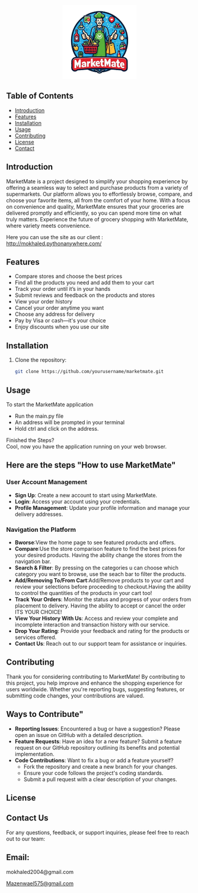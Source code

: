 

<div align="center">
  <img src="/readmeimages/Logo.png" alt="MarketMate Logo" width="200">
</div>

## Table of Contents
- [Introduction](#introduction)
- [Features](#features)
- [Installation](#installation)
- [Usage](#usage)
- [Contributing](#contributing)
- [License](#license)
- [Contact](#contact)

## Introduction
MarketMate is a project designed to simplify your shopping experience by offering a seamless way to select and purchase products from a variety of supermarkets. Our platform allows you to effortlessly browse, compare, and choose your favorite items, all from the comfort of your home. With a focus on convenience and quality, MarketMate ensures that your groceries are delivered promptly and efficiently, so you can spend more time on what truly matters. Experience the future of grocery shopping with MarketMate, where variety meets convenience.

Here you can use the site as our client :
http://mokhaled.pythonanywhere.com/

## Features
- Compare stores and choose the best prices
- Find all the products you need and add them to your cart
- Track your order until it’s in your hands
- Submit reviews and feedback on the products and stores
- View your order history
- Cancel your order anytime you want
- Choose any address for delivery
- Pay by Visa or cash—it's your choice
- Enjoy discounts when you use our site

## Installation
1. Clone the repository:
   ```bash
   git clone https://github.com/yourusername/marketmate.git

## Usage
To start the MarketMate application
- Run the main.py file 
- An address will be prompted in your terminal
- Hold ctrl and click on the address.
  
Finished the Steps?  
Cool, now you have the application running on your web browser.  

<h2>Here are the steps "How to use MarketMate"</h2>

### User Account Management  
- **Sign Up**: Create a new account to start using MarketMate.  
- **Login**: Access your account using your credentials.  
- **Profile Management**: Update your profile information and manage your delivery addresses.

### Navigation the Platform
- **Bworse**:View the home page to see featured products and offers.
- **Compare**:Use the store comparison feature to find the best prices for your desired products. Having the ability change the stores from the navigation bar.
- **Search & Filter**: By pressing on the categories u can choose which category you want to browse, use the seach bar to filter the products.
- **Add/Removing To/From Cart**:Add/Remove products to your cart and review your selections before proceeding to checkout.Having the ability to control the quantities of the products in your cart too!
- **Track Your Orders**: Monitor the status and progress of your orders from placement to delivery. Having the ability to accept or cancel the order ITS YOUR CHOICE!
- **View Your History With Us**: Access and review your complete and incomplete interaction and transaction history with our service.
- **Drop Your Rating**: Provide your feedback and rating for the products or services offered.
- **Contact Us**: Reach out to our support team for assistance or inquiries.

## Contributing
Thank you for considering contributing to MarketMate! By contributing to this project, you help improve and enhance the shopping experience for users worldwide. Whether you're reporting bugs, suggesting features, or submitting code changes, your contributions are valued.

<h2>Ways to Contribute"</h2>

- **Reporting Issues**: Encountered a bug or have a suggestion? Please open an issue on GitHub with a detailed description.
- **Feature Requests**: Have an idea for a new feature? Submit a feature request on our GitHub repository outlining its benefits and potential implementation.
- **Code Contributions**: Want to fix a bug or add a feature yourself?
  - Fork the repository and create a new branch for your changes.
  - Ensure your code follows the project's coding standards.
  - Submit a pull request with a clear description of your changes.
 
## License


## Contact Us

For any questions, feedback, or support inquiries, please feel free to reach out to our team:

<h2>Email:</h2>
  mokhaled2004@gmail.com
  
  Mazenwael575@gmail.com 


